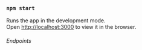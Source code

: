 
### `npm start`

Runs the app in the development mode.<br />
Open [http://localhost:3000](http://localhost:3000) to view it in the browser.

###### Endpoints
